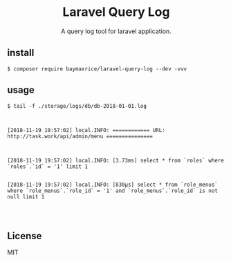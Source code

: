 <h1 align="center"> Laravel Query Log </h1>

<p align="center"> A query log tool for laravel application.</p>

## install

```shell
$ composer require baymaxrice/laravel-query-log --dev -vvv
```

## usage

```shell
$ tail -f ./storage/logs/db/db-2018-01-01.log
```


```

      
[2018-11-19 19:57:02] local.INFO: ============ URL: http://task.work/api/admin/menu ===============


      
[2018-11-19 19:57:02] local.INFO: [3.73ms] select * from `roles` where `roles`.`id` = '1' limit 1

      
[2018-11-19 19:57:02] local.INFO: [830μs] select * from `role_menus` where `role_menus`.`role_id` = '1' and `role_menus`.`role_id` is not null limit 1

      


```


## License

MIT
